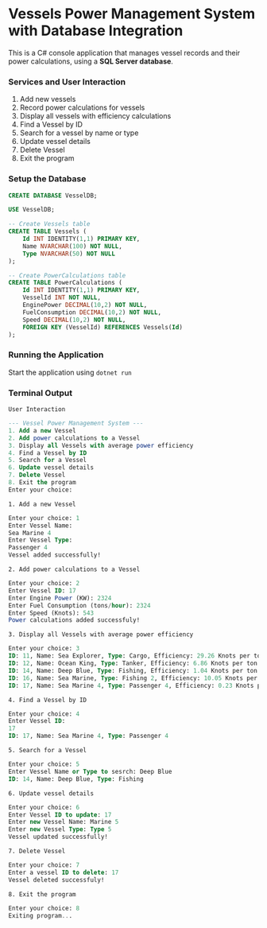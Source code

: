 # Vessels Power Management System with Database Integration

This is a C# console application that manages vessel records and their power calculations, using a **SQL Server database**.

### **Services and User Interaction**
1. Add new vessels
2. Record power calculations for vessels
3. Display all vessels with efficiency calculations
4. Find a Vessel by ID
5. Search for a vessel by name or type
6. Update vessel details
7. Delete Vessel
8. Exit the program

### **Setup the Database**
```sql
CREATE DATABASE VesselDB;

USE VesselDB;

-- Create Vessels table
CREATE TABLE Vessels (
    Id INT IDENTITY(1,1) PRIMARY KEY,
    Name NVARCHAR(100) NOT NULL,
    Type NVARCHAR(50) NOT NULL
);

-- Create PowerCalculations table
CREATE TABLE PowerCalculations (
    Id INT IDENTITY(1,1) PRIMARY KEY,
    VesselId INT NOT NULL,
    EnginePower DECIMAL(10,2) NOT NULL,
    FuelConsumption DECIMAL(10,2) NOT NULL,
    Speed DECIMAL(10,2) NOT NULL,
    FOREIGN KEY (VesselId) REFERENCES Vessels(Id)
);
```

### **Running the Application**
Start the application using `dotnet run`

### **Terminal Output**
`User Interaction`
```sql
--- Vessel Power Management System ---
1. Add a new Vessel
2. Add power calculations to a Vessel
3. Display all Vessels with average power efficiency
4. Find a Vessel by ID
5. Search for a Vessel
6. Update vessel details
7. Delete Vessel
8. Exit the program
Enter your choice:
```
`1. Add a new Vessel`
```sql
Enter your choice: 1
Enter Vessel Name: 
Sea Marine 4
Enter Vessel Type: 
Passenger 4
Vessel added successfully!
```
`2. Add power calculations to a Vessel`
```sql
Enter your choice: 2
Enter Vessel ID: 17
Enter Engine Power (KW): 2324
Enter Fuel Consumption (tons/hour): 2324
Enter Speed (Knots): 543
Power calculations added successfuly!
```
`3. Display all Vessels with average power efficiency`
```sql
Enter your choice: 3
ID: 11, Name: Sea Explorer, Type: Cargo, Efficiency: 29.26 Knots per ton of fuel
ID: 12, Name: Ocean King, Type: Tanker, Efficiency: 6.86 Knots per ton of fuel
ID: 14, Name: Deep Blue, Type: Fishing, Efficiency: 1.04 Knots per ton of fuel
ID: 16, Name: Sea Marine, Type: Fishing 2, Efficiency: 10.05 Knots per ton of fuel
ID: 17, Name: Sea Marine 4, Type: Passenger 4, Efficiency: 0.23 Knots per ton of fuel
```
`4. Find a Vessel by ID`
```sql
Enter your choice: 4
Enter Vessel ID: 
17
ID: 17, Name: Sea Marine 4, Type: Passenger 4
```
`5. Search for a Vessel`
```sql
Enter your choice: 5
Enter Vessel Name or Type to sesrch: Deep Blue
ID: 14, Name: Deep Blue, Type: Fishing
```
`6. Update vessel details`
```sql
Enter your choice: 6
Enter Vessel ID to update: 17
Enter new Vessel Name: Marine 5
Enter new Vessel Type: Type 5
Vessel updated successfully!
```
`7. Delete Vessel`
```sql
Enter your choice: 7
Enter a vessel ID to delete: 17
Vessel deleted successfuly!
```
`8. Exit the program`
```sql
Enter your choice: 8
Exiting program...
```
